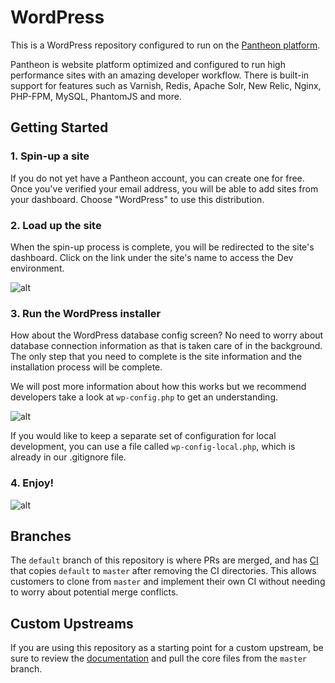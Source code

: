 # WordPress

This is a WordPress repository configured to run on the [Pantheon platform](https://pantheon.io).

Pantheon is website platform optimized and configured to run high performance sites with an amazing developer workflow. There is built-in support for features such as Varnish, Redis, Apache Solr, New Relic, Nginx, PHP-FPM, MySQL, PhantomJS and more. 

## Getting Started

### 1. Spin-up a site



If you do not yet have a Pantheon account, you can create one for free. Once you've verified your email address, you will be able to add sites from your dashboard. Choose "WordPress" to use this distribution.

### 2. Load up the site

When the spin-up process is complete, you will be redirected to the site's dashboard. Click on the link under the site's name to access the Dev environment.

![alt](http://i.imgur.com/2wjCj9j.png?1, '')

### 3. Run the WordPress installer

How about the WordPress database config screen? No need to worry about database connection information as that is taken care of in the background. The only step that you need to complete is the site information and the installation process will be complete.

We will post more information about how this works but we recommend developers take a look at `wp-config.php` to get an understanding.

![alt](http://i.imgur.com/4EOcqYN.png, '')

If you would like to keep a separate set of configuration for local development, you can use a file called `wp-config-local.php`, which is already in our .gitignore file.

### 4. Enjoy!

![alt](http://i.imgur.com/fzIeQBP.png, '')

## Branches

The `default` branch of this repository is where PRs are merged, and has [CI](https://github.com/pantheon-systems/WordPress/tree/default/.circleci) that copies `default` to `master` after removing the CI directories. This allows customers to clone from `master` and implement their own CI without needing to worry about potential merge conflicts.

## Custom Upstreams

If you are using this repository as a starting point for a custom upstream, be sure to review the [documentation](https://pantheon.io/docs/create-custom-upstream#pull-in-core-from-pantheons-upstream) and pull the core files from the `master` branch.
